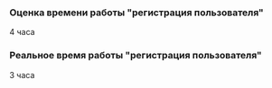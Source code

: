 ### Оценка времени работы "регистрация пользователя"
4 часа

### Реальное время работы "регистрация пользователя"

3 часа
